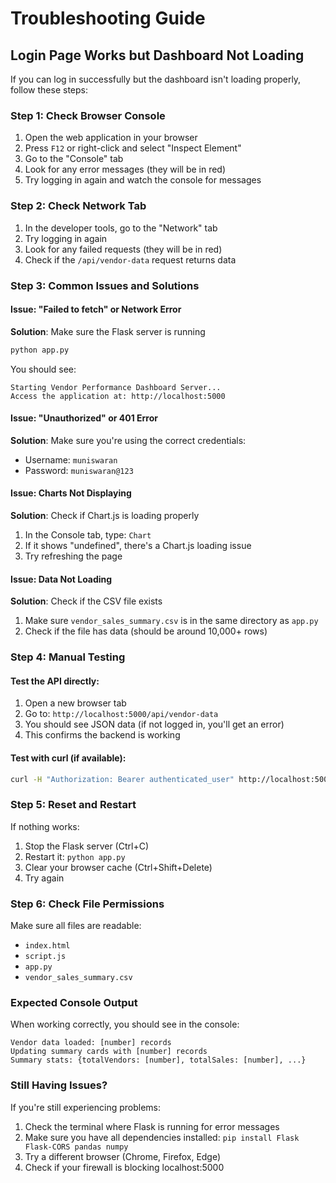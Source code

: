# Troubleshooting Guide

## Login Page Works but Dashboard Not Loading

If you can log in successfully but the dashboard isn't loading properly, follow these steps:

### Step 1: Check Browser Console
1. Open the web application in your browser
2. Press `F12` or right-click and select "Inspect Element"
3. Go to the "Console" tab
4. Look for any error messages (they will be in red)
5. Try logging in again and watch the console for messages

### Step 2: Check Network Tab
1. In the developer tools, go to the "Network" tab
2. Try logging in again
3. Look for any failed requests (they will be in red)
4. Check if the `/api/vendor-data` request returns data

### Step 3: Common Issues and Solutions

#### Issue: "Failed to fetch" or Network Error
**Solution**: Make sure the Flask server is running
```bash
python app.py
```
You should see:
```
Starting Vendor Performance Dashboard Server...
Access the application at: http://localhost:5000
```

#### Issue: "Unauthorized" or 401 Error
**Solution**: Make sure you're using the correct credentials:
- Username: `muniswaran`
- Password: `muniswaran@123`

#### Issue: Charts Not Displaying
**Solution**: Check if Chart.js is loading properly
1. In the Console tab, type: `Chart`
2. If it shows "undefined", there's a Chart.js loading issue
3. Try refreshing the page

#### Issue: Data Not Loading
**Solution**: Check if the CSV file exists
1. Make sure `vendor_sales_summary.csv` is in the same directory as `app.py`
2. Check if the file has data (should be around 10,000+ rows)

### Step 4: Manual Testing

#### Test the API directly:
1. Open a new browser tab
2. Go to: `http://localhost:5000/api/vendor-data`
3. You should see JSON data (if not logged in, you'll get an error)
4. This confirms the backend is working

#### Test with curl (if available):
```bash
curl -H "Authorization: Bearer authenticated_user" http://localhost:5000/api/vendor-data
```

### Step 5: Reset and Restart

If nothing works:
1. Stop the Flask server (Ctrl+C)
2. Restart it: `python app.py`
3. Clear your browser cache (Ctrl+Shift+Delete)
4. Try again

### Step 6: Check File Permissions

Make sure all files are readable:
- `index.html`
- `script.js`
- `app.py`
- `vendor_sales_summary.csv`

### Expected Console Output

When working correctly, you should see in the console:
```
Vendor data loaded: [number] records
Updating summary cards with [number] records
Summary stats: {totalVendors: [number], totalSales: [number], ...}
```

### Still Having Issues?

If you're still experiencing problems:
1. Check the terminal where Flask is running for error messages
2. Make sure you have all dependencies installed: `pip install Flask Flask-CORS pandas numpy`
3. Try a different browser (Chrome, Firefox, Edge)
4. Check if your firewall is blocking localhost:5000
